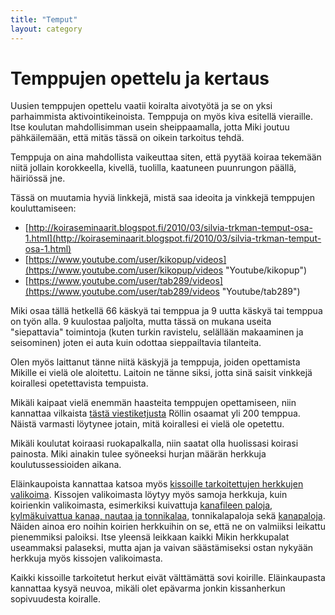 ```yaml
---
title: "Temput"
layout: category
---
```

# Temppujen opettelu ja kertaus

Uusien temppujen opettelu vaatii koiralta aivotyötä ja se on yksi parhaimmista aktivointikeinoista. Temppuja on myös kiva esitellä vieraille. Itse koulutan mahdollisimman usein sheippaamalla, jotta Miki joutuu pähkäilemään, että mitäs tässä on oikein tarkoitus tehdä.

Temppuja on aina mahdollista vaikeuttaa siten, että pyytää koiraa tekemään niitä jollain korokkeella, kivellä, tuolilla, kaatuneen puunrungon päällä, häiriössä jne.

Tässä on muutamia hyviä linkkejä, mistä saa ideoita ja vinkkejä temppujen kouluttamiseen:

* [http://koiraseminaarit.blogspot.fi/2010/03/silvia-trkman-temput-osa-1.html](http://koiraseminaarit.blogspot.fi/2010/03/silvia-trkman-temput-osa-1.html)
* [https://www.youtube.com/user/kikopup/videos](https://www.youtube.com/user/kikopup/videos "Youtube/kikopup")
* [https://www.youtube.com/user/tab289/videos](https://www.youtube.com/user/tab289/videos "Youtube/tab289")

Miki osaa tällä hetkellä 66 käskyä tai temppua ja 9 uutta käskyä tai temppua on työn alla. 9 kuulostaa paljolta, mutta tässä on mukana useita "siepattavia" toimintoja (kuten turkin ravistelu, selällään makaaminen ja seisominen) joten ei auta kuin odottaa sieppailtavia tilanteita.

Olen myös laittanut tänne niitä käskyjä ja temppuja, joiden opettamista Mikille ei vielä ole aloitettu. Laitoin ne tänne siksi, jotta sinä saisit vinkkejä koirallesi opetettavista tempuista.

Mikäli kaipaat vielä enemmän haasteita temppujen opettamiseen, niin kannattaa vilkaista [tästä viestiketjusta](http://www.petsie.fi/forums/1371-temppuja-koirille/page/8)
Röllin osaamat yli 200 temppua. Näistä varmasti löytynee jotain, mitä koirallesi ei vielä ole opetettu.

Mikäli koulutat koiraasi ruokapalkalla, niin saatat olla huolissasi koirasi painosta. Miki ainakin tulee syöneeksi hurjan määrän herkkuja koulutussessioiden aikana.

Eläinkaupoista kannattaa katsoa myös [kissoille tarkoitettujen herkkujen valikoima](http://clk.tradedoubler.com/click?p(210840)a(2526211)g(19927404)url(http://www.zooplus.fi/shop/kissat/herkut/snacksit_herkut)). Kissojen valikoimasta löytyy myös samoja herkkuja, kuin koirienkin valikoimasta, esimerkiksi kuivattuja [kanafileen paloja](http://clk.tradedoubler.com/click?p(210840)a(2526211)g(19927404)url(http://www.zooplus.fi/shop/kissat/herkut/snacksit_herkut/trixie/405153)), [kylmäkuivattua kanaa, nautaa ja tonnikalaa](http://clk.tradedoubler.com/click?p(210840)a(2526211)g(19927404)url(http://www.zooplus.fi/shop/kissat/herkut/snacksit_herkut/cosma_snackies/206199)), tonnikalapaloja sekä [kanapaloja](http://clk.tradedoubler.com/click?p(210840)a(2526211)g(19927404)url(http://www.zooplus.fi/shop/kissat/herkut/snacksit_herkut/trixie/405643)). Näiden ainoa ero noihin koirien herkkuihin on se, että ne on valmiiksi leikattu pienemmiksi paloiksi. Itse yleensä leikkaan kaikki Mikin herkkupalat useammaksi palaseksi, mutta ajan ja vaivan säästämiseksi ostan nykyään herkkuja myös kissojen valikoimasta.

Kaikki kissoille tarkoitetut herkut eivät välttämättä sovi koirille. Eläinkaupasta kannattaa kysyä neuvoa, mikäli olet epävarma jonkin kissanherkun sopivuudesta koiralle.
